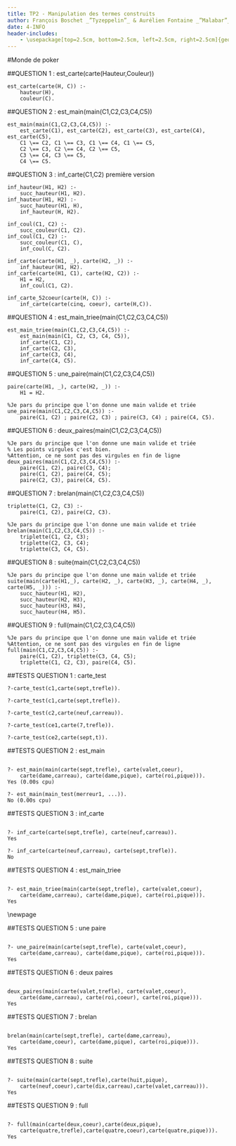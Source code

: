 ```yaml
---
title: TP2 - Manipulation des termes construits
author: François Boschet _”Tyzeppelin”_ & Aurélien Fontaine _”Malabar”_
date: 4-INFO
header-includes:
    - \usepackage[top=2.5cm, bottom=2.5cm, left=2.5cm, right=2.5cm]{geometry}
---
```


#Monde de poker

##QUESTION 1 : est_carte(carte(Hauteur,Couleur))
~~~~ {#mycode .prolog .numberLines}
est_carte(carte(H, C)) :-
    hauteur(H),
    couleur(C).
~~~~

##QUESTION 2 : est_main(main(C1,C2,C3,C4,C5))
~~~~ {#mycode .prolog .numberLines}
est_main(main(C1,C2,C3,C4,C5)) :-
    est_carte(C1), est_carte(C2), est_carte(C3), est_carte(C4), est_carte(C5),
    C1 \== C2, C1 \== C3, C1 \== C4, C1 \== C5,
    C2 \== C3, C2 \== C4, C2 \== C5,
    C3 \== C4, C3 \== C5,
    C4 \== C5.
~~~~

##QUESTION 3 : inf_carte(C1,C2) première version
~~~~ {#mycode .prolog .numberLines}
inf_hauteur(H1, H2) :-
    succ_hauteur(H1, H2).
inf_hauteur(H1, H2) :-
    succ_hauteur(H1, H),
    inf_hauteur(H, H2).

inf_coul(C1, C2) :-
    succ_couleur(C1, C2).
inf_coul(C1, C2) :-
    succ_couleur(C1, C),
    inf_coul(C, C2).

inf_carte(carte(H1, _), carte(H2, _)) :-
    inf_hauteur(H1, H2).
inf_carte(carte(H1, C1), carte(H2, C2)) :-
    H1 = H2,
    inf_coul(C1, C2).

inf_carte_52coeur(carte(H, C)) :-
    inf_carte(carte(cinq, coeur), carte(H,C)).
~~~~

##QUESTION 4 : est_main_triee(main(C1,C2,C3,C4,C5))
~~~~ {#mycode .prolog .numberLines}
est_main_triee(main(C1,C2,C3,C4,C5)) :-
    est_main(main(C1, C2, C3, C4, C5)),
    inf_carte(C1, C2),
    inf_carte(C2, C3),
    inf_carte(C3, C4),
    inf_carte(C4, C5).
~~~~

##QUESTION 5 : une_paire(main(C1,C2,C3,C4,C5))
~~~~ {#mycode .prolog .numberLines}
paire(carte(H1, _), carte(H2, _)) :-
    H1 = H2.

%Je pars du principe que l'on donne une main valide et triée
une_paire(main(C1,C2,C3,C4,C5)) :-
    paire(C1, C2) ; paire(C2, C3) ; paire(C3, C4) ; paire(C4, C5).
~~~~

##QUESTION 6 : deux_paires(main(C1,C2,C3,C4,C5))
~~~~ {#mycode .prolog .numberLines}
%Je pars du principe que l'on donne une main valide et triée
% Les points virgules c'est bien.
%Attention, ce ne sont pas des virgules en fin de ligne
deux_paires(main(C1,C2,C3,C4,C5)) :-
    paire(C1, C2), paire(C3, C4);
    paire(C1, C2), paire(C4, C5);
    paire(C2, C3), paire(C4, C5).
~~~~

##QUESTION 7 : brelan(main(C1,C2,C3,C4,C5))
~~~~ {#mycode .prolog .numberLines}
triplette(C1, C2, C3) :-
    paire(C1, C2), paire(C2, C3).

%Je pars du principe que l'on donne une main valide et triée
brelan(main(C1,C2,C3,C4,C5)) :-
    triplette(C1, C2, C3);
    triplette(C2, C3, C4);
    triplette(C3, C4, C5).
~~~~

##QUESTION 8 : suite(main(C1,C2,C3,C4,C5))
~~~~ {#mycode .prolog .numberLines}
%Je pars du principe que l'on donne une main valide et triée
suite(main(carte(H1,_), carte(H2, _), carte(H3, _), carte(H4, _), carte(H5, _))) :-
    succ_hauteur(H1, H2),
    succ_hauteur(H2, H3),
    succ_hauteur(H3, H4),
    succ_hauteur(H4, H5).
~~~~

##QUESTION 9 : full(main(C1,C2,C3,C4,C5))
~~~~ {#mycode .prolog .numberLines}
%Je pars du principe que l'on donne une main valide et triée
%Attention, ce ne sont pas des virgules en fin de ligne
full(main(C1,C2,C3,C4,C5)) :-
    paire(C1, C2), triplette(C3, C4, C5);
    triplette(C1, C2, C3), paire(C4, C5).
~~~~

##TESTS QUESTION 1 : carte_test
~~~~ {#mycode .prolog .numberLines}
?-carte_test(c1,carte(sept,trefle)).

?-carte_test(c1,carte(sept,trefle)).

?-carte_test(c2,carte(neuf,carreau)).

?-carte_test(ce1,carte(7,trefle)).

?-carte_test(ce2,carte(sept,t)).
~~~~

##TESTS QUESTION 2 : est_main

~~~~ {#mycode .prolog .numberLines}

?- est_main(main(carte(sept,trefle), carte(valet,coeur),
    carte(dame,carreau), carte(dame,pique), carte(roi,pique))).
Yes (0.00s cpu)

?- est_main(main_test(merreur1, ...)).
No (0.00s cpu)

~~~~

##TESTS QUESTION 3 : inf_carte

~~~~ {#mycode .prolog .numberLines}

?- inf_carte(carte(sept,trefle), carte(neuf,carreau)).
Yes

?- inf_carte(carte(neuf,carreau), carte(sept,trefle)).
No

~~~~

##TESTS QUESTION 4 : est_main_triee

~~~~ {#mycode .prolog .numberLines}

?- est_main_triee(main(carte(sept,trefle), carte(valet,coeur),
    carte(dame,carreau), carte(dame,pique), carte(roi,pique))).
Yes

~~~~

\newpage

##TESTS QUESTION 5 : une paire

~~~~ {#mycode .prolog .numberLines}

?- une_paire(main(carte(sept,trefle), carte(valet,coeur),
    carte(dame,carreau), carte(dame,pique), carte(roi,pique))).
Yes

~~~~

##TESTS QUESTION 6 : deux paires

~~~~ {#mycode .prolog .numberLines}

deux_paires(main(carte(valet,trefle), carte(valet,coeur),
    carte(dame,carreau), carte(roi,coeur), carte(roi,pique))).
Yes

~~~~

##TESTS QUESTION 7 : brelan

~~~~ {#mycode .prolog .numberLines}

brelan(main(carte(sept,trefle), carte(dame,carreau),
    carte(dame,coeur), carte(dame,pique), carte(roi,pique))).
Yes

~~~~

##TESTS QUESTION 8 : suite

~~~~ {#mycode .prolog .numberLines}

?- suite(main(carte(sept,trefle),carte(huit,pique),
    carte(neuf,coeur),carte(dix,carreau),carte(valet,carreau))).
Yes

~~~~

##TESTS QUESTION 9 : full

~~~~ {#mycode .prolog .numberLines}

?- full(main(carte(deux,coeur),carte(deux,pique),
    carte(quatre,trefle),carte(quatre,coeur),carte(quatre,pique))).
Yes

~~~~


